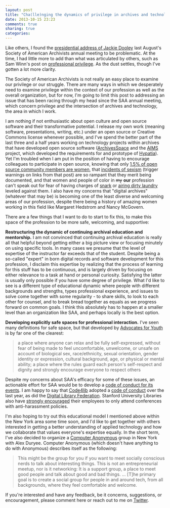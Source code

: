 ```yaml
---
layout: post
title: "Cha(lle)nging the dynamics of privilege in archives and technology"
date: 2013-10-15 23:23
comments: true
sharing: true
categories: 
---
```


Like others, I found the [presidential address of Jackie Dooley](http://www2.archivists.org/history/leaders/jackie-m-dooley/2013-saa-presidential-address-by-jackie-dooley) last August's Society of American Archivists annual meeting to be problematic. At the time, I had little more to add than what was articulated by others, such as Sam Winn's post on [professional privilege](http://archivasaurus.wordpress.com/2013/08/16/professional-privilege-a-response-to-the-2013-saa-presidential-address/). As the dust settles, though I've gotten a lot more clarity.

The Society of American Archivists is not really an easy place to examine our privilege or our struggle. There are many ways in which we desperately need to examine privilege within the context of our profession as well as the overall organization, but for now, I'm going to limit this post to addressing an issue that has been racing through my head since the SAA annual meeting, which concern privilege and the intersection of archives and technology, the area in which I work. 

I am nothing if not enthusiastic about open culture and open source software and their transformative potential. I release my own work (meaning software, presentations, writing, etc.) under an open source or Creative Commons license whenever possible, and I've spend the better part of the last three and a half years working on technology projects within archives that have developed open source software ([ArchivesSpace](http://archivesspace.org/) and the [AIMS](http://www.digitalcurationservices.org/aims) project, which developed the requirements for and prototype of [Hypatia](https://wiki.duraspace.org/display/HYPAT/Home)). Yet I'm troubled when I am put in the position of having to encourage colleagues to participate in open source, knowing that only [1.5% of open source community members are women](http://flosspols.org/deliverables/D16HTML/FLOSSPOLS-D16-Gender_Integrated_Report_of_Findings.htm), that [incidents of sexism](http://geekfeminism.org/2009/08/19/why-we-document/) (trigger warnings on links from that post) are so rampant that they merit being documented, and that women and people of color in <s>my</s> **our** profession can't speak out for fear of having charges of [snark](http://gavialib.com/2013/09/silencing-librarianship-and-gender-on-snark-and-tone-arguments/) or [airing dirty laundry](http://gavialib.com/2013/10/silencing-librarianship-and-gender-dirty-laundry-and-its-airing/) leveled against them. I also have my concerns that "digital archives" (whatever that may be) is becoming one of the least diverse and welcoming areas of our profession, despite there being a history of amazing women working in this field like Margaret Hedstrom and Nancy McGovern.

There are a few things that I want to do to start to fix this, to make this space of the profession to be more safe, welcoming, and supportive:

**Restructuring the dynamic of continuing archival education and mentorship.** I am not convinced that continuing archival education is really all that helpful beyond getting either a big picture view or focusing minutely on using specific tools. In many cases we presume that the level of expertise of the instructor far exceeds that of the student. Despite being a so-called "expert" in born digital records and software development for this profession, I disclaim this expertise by realizing that the process of learning for this stuff has to be continuous, and is largely driven by focusing on either relevance to a task at hand or personal curiosity. Satisfying the latter is usually only possible if you have some degree of privilege. What I'd like to see is a different type of educational dynamic where people with different backgrounds and strengths, types professional experience, and issues to solve come together with some regularity - to share skills, to look to each other for counsel, and to break bread together as equals as we progress forward on common goals. I think this absolutely has to happen at a smaller level than an organization like SAA, and perhaps locally is the best option.

**Developing explicitly safe spaces for professional interaction.** I've seen many definitions for safe space, but that developed by [Advocates for Youth](http://www.advocatesforyouth.org/index.php?option=com_content&task=view&id=607&Itemid=177) is by far one of the clearest:

> a place where anyone can relax and be fully self-expressed, without fear of being made to feel uncomfortable, unwelcome, or unsafe on account of biological sex, race/ethnicity, sexual orientation, gender identity or expression, cultural background, age, or physical or mental ability; a place where the rules guard each person's self-respect and dignity and strongly encourage everyone to respect others

Despite my concerns about SAA's efficacy for some of these issues, an actionable effort for SAA would be to develop a [code of conduct for its events](http://geekfeminism.wikia.com/wiki/Event_Guidelines). I am happy to say that [Code4lib](http://code4lib.org) adopted a [code of conduct](https://github.com/code4lib/antiharassment-policy/blob/master/code_of_conduct.md) over the last year, as did the [Digital Library Federation](http://www.diglib.org/about/code-of-conduct/). Stanford University Libraries also have [strongly encouraged](http://library.stanford.edu/news/2013/07/sul-supports-conference-anti-harassment-policies) their employees to only attend conferences with anti-harassment policies.

I'm also hoping to try out this educational model I mentioned above within the New York area some time soon, and I'd like to get together with others interested in getting a better understanding of applied technology and how we collaborate that values everyone's expertise equally. In the short term, I've also decided to organize a [Computer Anonymous](http://computeranonymous.org/) group in New York with Alex Duryee. Computer Anonymous (which doesn't have anything to do with Anonymous) describes itself as the following:

> This might be the group for you if you want to meet socially conscious nerds to talk about interesting things. This is not an entrepreneurial meetup, nor is it networking: It is a support group, a place to meet good people and talk about good and bad things. ... [T]he primary goal is to create a social group for people in and around tech, from all backgrounds, where they feel comfortable and welcome.

If you're interested and have any feedback, be it concerns, suggestions, or encouragement, please comment here or reach out to me on [Twitter](http://twitter.com/anarchivist).